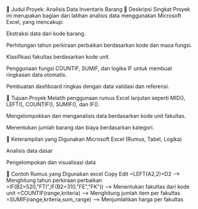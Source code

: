 
🔗 Judul Proyek: Analisis Data Inventaris Barang
📁 Deskripsi Singkat
Proyek ini merupakan bagian dari latihan analisis data menggunakan Microsoft Excel, yang mencakup:

Ekstraksi data dari kode barang.

Perhitungan tahun perkiraan perbaikan berdasarkan kode dan masa fungsi.

Klasifikasi fakultas berdasarkan kode unit.

Penggunaan fungsi COUNTIF, SUMIF, dan logika IF untuk membuat ringkasan data otomatis.

Pembuatan dashboard ringkas dengan data validasi dan referensi.

🎯 Tujuan Proyek
Melatih penggunaan rumus Excel lanjutan seperti MID(), LEFT(), COUNTIF(), SUMIF(), dan IF().

Mengelompokkan dan menganalisis data berdasarkan kode unit fakultas.

Menentukan jumlah barang dan biaya berdasarkan kategori.

🧠 Keterampilan yang Digunakan
Microsoft Excel (Rumus, Tabel, Logika)

Analisis data dasar

Pengelompokan dan visualisasi data

📌 Contoh Rumus yang Digunakan
excel
Copy
Edit
=LEFT(A2,2)+D2    --> Menghitung tahun perkiraan perbaikan
=IF(B2=520,"FTI",IF(B2=310,"FE","FK"))  --> Menentukan fakultas dari kode unit
=COUNTIF(range,kriteria) --> Menghitung jumlah item per fakultas
=SUMIF(range,kriteria,sum_range) --> Menjumlahkan harga per fakultas
